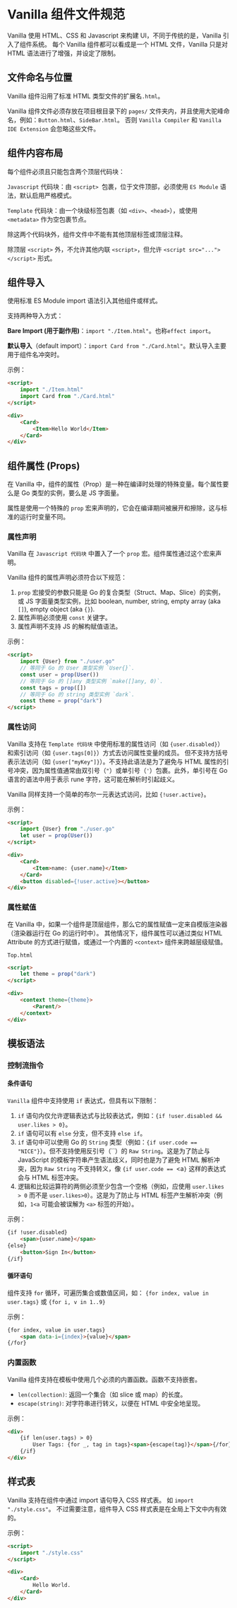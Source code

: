 # Vanilla 组件文件规范
Vanilla 使用 HTML、CSS 和 Javascript 来构建 UI，不同于传统的是，Vanilla 引入了组件系统。
每个 Vanilla 组件都可以看成是一个 HTML 文件，Vanilla 只是对 HTML 语法进行了增强，并设定了限制。

## 文件命名与位置
Vanilla 组件沿用了标准 HTML 类型文件的扩展名`.html`。

Vanilla 组件文件必须存放在项目根目录下的 `pages/` 文件夹内，并且使用大驼峰命名，例如：`Button.html`、`SideBar.html`。
否则 `Vanilla Compiler` 和 `Vanilla IDE Extension` 会忽略这些文件。

## 组件内容布局

每个组件必须且只能包含两个顶层代码块：

`Javascript` 代码块：由 `<script> `包裹，位于文件顶部，必须使用 `ES Module` 语法，默认启用严格模式。

`Template` 代码块：由一个块级标签包裹（如 `<div>`、`<head>`），或使用 `<metadata>` 作为空包裹节点。

除这两个代码块外，组件文件中不能有其他顶层标签或顶层注释。

除顶层 `<script>` 外，不允许其他内联 `<script>`，但允许 `<script src="..."></script>` 形式。

## 组件导入

使用标准 ES Module import 语法引入其他组件或样式。

支持两种导入方式：

**Bare Import (用于副作用)**：`import "./Item.html"`。也称`effect import`。

**默认导入**（default import）：`import Card from "./Card.html"`。默认导入主要用于组件名冲突时。

示例：
```html
<script>
    import "./Item.html"
    import Card from "./Card.html"
</script>

<div>
    <Card>
        <Item>Hello World</Item>
    </Card>
</div>
```

## 组件属性 (Props)
在 Vanilla 中，组件的属性（Prop）是一种在编译时处理的特殊变量。每个属性要么是 Go 类型的实例，要么是 JS 字面量。

属性是使用一个特殊的 `prop` 宏来声明的，它会在编译期间被展开和擦除，这与标准的运行时变量不同。

### 属性声明

Vanilla 在 `Javascript 代码块` 中置入了一个 `prop` 宏。组件属性通过这个宏来声明。

Vanilla 组件的属性声明必须符合以下规范：
1. `prop` 宏接受的参数只能是 Go 的复合类型（Struct、Map、Slice）的实例，或 JS 字面量类型实例，比如 boolean, number, string, empty array (aka `[]`), empty object (aka `{}`).
2. 属性声明必须使用 `const` 关键字。
3. 属性声明不支持 JS 的解构赋值语法。

示例：
```HTML
<script>
    import {User} from "./user.go"
    // 等同于 Go 的 User 类型实例 `User{}`.
    const user = prop(User())
    // 等同于 Go 的 []any 类型实例 `make([]any, 0)`.
    const tags = prop([])
    // 等同于 Go 的 string 类型实例 `dark`.
    const theme = prop("dark")
</script>
```

### 属性访问

Vanilla 支持在 `Template 代码块` 中使用标准的属性访问（如 `{user.disabled}`）和索引访问（如 `{user.tags[0]}`）方式去访问属性变量的成员。
但不支持方括号表示法访问（如 `{user["myKey"]}`）。不支持此语法是为了避免与 HTML 属性的引号冲突，因为属性值通常由双引号（`"`）或单引号（`'`）包裹。此外，单引号在 Go 语言的语法中用于表示 rune 字符，这可能在解析时引起歧义。

Vanilla 同样支持一个简单的布尔一元表达式访问，比如 `{!user.active}`。

示例：
```HTML
<script>
    import {User} from "./user.go"
    let user = prop(User())
</script>

<div>
    <Card>
        <Item>name: {user.name}</Item>
    </Card>
    <button disabled={!user.active}></button>
</div>
```

### 属性赋值
在 Vanilla 中，如果一个组件是顶层组件，那么它的属性赋值一定来自模版渲染器（渲染器运行在 Go 的运行时中）。
其他情况下，组件属性可以通过类似 HTML Attribute 的方式进行赋值，或通过一个内置的 `<context>` 组件来跨越层级赋值。

`Top.html`
```HTML
<script>
    let theme = prop("dark")
</script>

<div>
    <context theme={theme}>
        <Parent/>
    </context>
</div>
```

## 模板语法

### 控制流指令

#### 条件语句
`Vanilla` 组件中支持使用 `if` 表达式，但具有以下限制：
1. `if` 语句内仅允许逻辑表达式与比较表达式，例如：`{if !user.disabled && user.likes > 0}`。
2. `if` 语句可以有 `else` 分支，但不支持 `else if`。
3. `if` 语句中可以使用 Go 的 `String` 类型（例如：`{if user.code == "NICE"}`）。但不支持使用反引号（``）的 `Raw String`。这是为了防止与 JavaScript 的模板字符串产生语法歧义，同时也是为了避免 HTML 解析冲突，因为 `Raw String` 不支持转义，像 `{if user.code == `<a`}` 这样的表达式会与 HTML 标签冲突。
4. 逻辑和比较运算符的两侧必须至少包含一个空格（例如，应使用 `user.likes > 0` 而不是 `user.likes>0`）。这是为了防止与 HTML 标签产生解析冲突（例如，`1<a` 可能会被误解为 `<a>` 标签的开始）。

示例：
```html
{if !user.disabled}
    <span>{user.name}</span>
{else}
    <button>Sign In</button>
{/if}
```

#### 循环语句
组件支持 `for` 循环，可遍历集合或数值区间，如：
`{for index, value in user.tags}` 或 `{for i, v in 1..9}`

示例：
```html
{for index, value in user.tags}
    <span data-i={index}>{value}</span>
{/for}
```

### 内置函数
Vanilla 组件支持在模板中使用几个必须的内置函数。函数不支持嵌套。

- `len(collection)`: 返回一个集合（如 slice 或 map）的长度。
- `escape(string)`: 对字符串进行转义，以便在 HTML 中安全地呈现。

示例：
```html
<div>
    {if len(user.tags) > 0}
        User Tags: {for _, tag in tags}<span>{escape(tag)}</span>{/for}
    {/if}
</div>
```

## 样式表
Vanilla 支持在组件中通过 import 语句导入 CSS 样式表。 如 `import "./style.css"`。 
不过需要注意，组件导入 CSS 样式表是在全局上下文中内有效的。

示例：
```HTML
<script>
    import "./style.css"
</script>

<div>
    <Card>
        Hello World.
    </Card>
</div>
```
